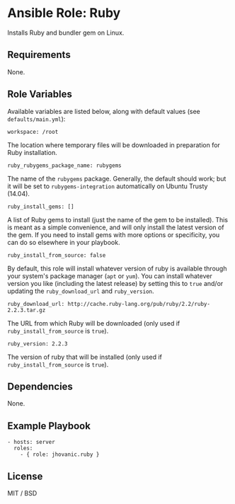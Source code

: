 # Ansible Role: Ruby

Installs Ruby and bundler gem on Linux.

## Requirements

None.

## Role Variables

Available variables are listed below, along with default values (see `defaults/main.yml`):

    workspace: /root

The location where temporary files will be downloaded in preparation for Ruby installation.

    ruby_rubygems_package_name: rubygems

The name of the `rubygems` package. Generally, the default should work; but it will be set to `rubygems-integration` automatically on Ubuntu Trusty (14.04).

    ruby_install_gems: []

A list of Ruby gems to install (just the name of the gem to be installed). This is meant as a simple convenience, and will only install the latest version of the gem. If you need to install gems with more options or specificity, you can do so elsewhere in your playbook.

    ruby_install_from_source: false

By default, this role will install whatever version of ruby is available through your system's package manager (`apt` or `yum`). You can install whatever version you like (including the latest release) by setting this to `true` and/or updating the `ruby_download_url` and `ruby_version`.

    ruby_download_url: http://cache.ruby-lang.org/pub/ruby/2.2/ruby-2.2.3.tar.gz

The URL from which Ruby will be downloaded (only used if `ruby_install_from_source` is `true`).

    ruby_version: 2.2.3

The version of ruby that will be installed (only used if `ruby_install_from_source` is `true`).

## Dependencies

None.

## Example Playbook

    - hosts: server
      roles:
        - { role: jhovanic.ruby }

## License

MIT / BSD
